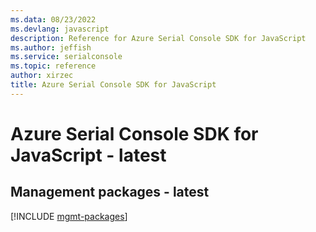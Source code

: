 ```yaml
---
ms.data: 08/23/2022
ms.devlang: javascript
description: Reference for Azure Serial Console SDK for JavaScript
ms.author: jeffish
ms.service: serialconsole
ms.topic: reference
author: xirzec
title: Azure Serial Console SDK for JavaScript
---
```

# Azure Serial Console SDK for JavaScript - latest

## Management packages - latest
[!INCLUDE [mgmt-packages](serial-console-mgmt-index.md)]